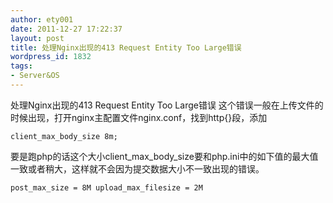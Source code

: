 ```yaml
---
author: ety001
date: 2011-12-27 17:22:37
layout: post
title: 处理Nginx出现的413 Request Entity Too Large错误
wordpress_id: 1832
tags:
- Server&OS
---
```


处理Nginx出现的413 Request Entity Too Large错误
这个错误一般在上传文件的时候出现，打开nginx主配置文件nginx.conf，找到http{}段，添加


`client_max_body_size 8m;`


要是跑php的话这个大小client_max_body_size要和php.ini中的如下值的最大值一致或者稍大，这样就不会因为提交数据大小不一致出现的错误。


`post_max_size = 8M
upload_max_filesize = 2M`

